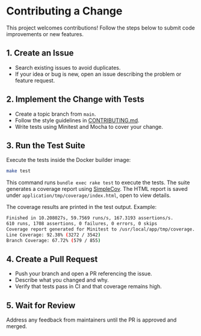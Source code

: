 # Contributing a Change

This project welcomes contributions! Follow the steps below to submit code improvements or new features.

## 1. Create an Issue
- Search existing issues to avoid duplicates.
- If your idea or bug is new, open an issue describing the problem or feature request.

## 2. Implement the Change with Tests
- Create a topic branch from `main`.
- Follow the style guidelines in [CONTRIBUTING.md](../../../../CONTRIBUTING.md).
- Write tests using Minitest and Mocha to cover your change.

## 3. Run the Test Suite
Execute the tests inside the Docker builder image:
```bash
make test
```
This command runs `bundle exec rake test` to execute the tests. The suite generates a coverage report using [SimpleCov](https://github.com/simplecov-ruby/simplecov). The HTML report is saved under `application/tmp/coverage/index.html`, open to view details.

The coverage results are printed in the test output. Example:
```bash
Finished in 10.208027s, 59.7569 runs/s, 167.3193 assertions/s.
610 runs, 1708 assertions, 0 failures, 0 errors, 0 skips
Coverage report generated for Minitest to /usr/local/app/tmp/coverage.
Line Coverage: 92.38% (3272 / 3542)
Branch Coverage: 67.72% (579 / 855)
```

## 4. Create a Pull Request
- Push your branch and open a PR referencing the issue.
- Describe what you changed and why.
- Verify that tests pass in CI and that coverage remains high.

## 5. Wait for Review
Address any feedback from maintainers until the PR is approved and merged.
